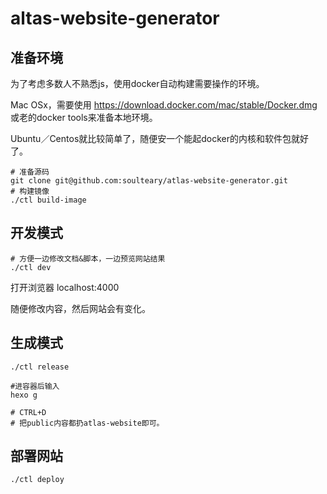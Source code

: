 # altas-website-generator

## 准备环境

为了考虑多数人不熟悉js，使用docker自动构建需要操作的环境。

Mac OSx，需要使用 https://download.docker.com/mac/stable/Docker.dmg 或老的docker tools来准备本地环境。 

Ubuntu／Centos就比较简单了，随便安一个能起docker的内核和软件包就好了。


```
# 准备源码
git clone git@github.com:soulteary/atlas-website-generator.git
# 构建镜像
./ctl build-image
```


## 开发模式

```
# 方便一边修改文档&脚本，一边预览网站结果
./ctl dev
```

打开浏览器 localhost:4000

随便修改内容，然后网站会有变化。


## 生成模式

```
./ctl release

#进容器后输入
hexo g

# CTRL+D
# 把public内容都扔atlas-website即可。
```

## 部署网站

```
./ctl deploy
```


